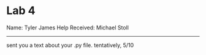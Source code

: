 # Lab 4
Name: Tyler James
Help Received: Michael Stoll

-----------------------
sent you a text about your .py file. tentatively, 5/10

